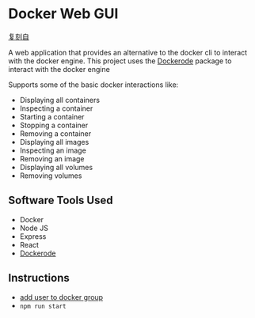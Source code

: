 # Docker Web GUI

[复刻自](https://github.com/orensaldanha/docker-web-gui)

A web application that provides an alternative to the docker cli to interact with the docker engine.
This project uses the [Dockerode](https://github.com/apocas/dockerode "Dockerode") package to interact with the docker engine

Supports some of the basic docker interactions like:
* Displaying all containers
* Inspecting a container
* Starting a container
* Stopping a container
* Removing a container
* Displaying all images
* Inspecting an image
* Removing an image
* Displaying all volumes
* Removing volumes

## Software Tools Used 

* Docker
* Node JS
* Express
* React
* [Dockerode](https://github.com/apocas/dockerode "Dockerode")

## Instructions

* [add user to docker group](https://docs.docker.com/engine/install/linux-postinstall/#manage-docker-as-a-non-root-user "add user to docker group")
* `npm run start`
